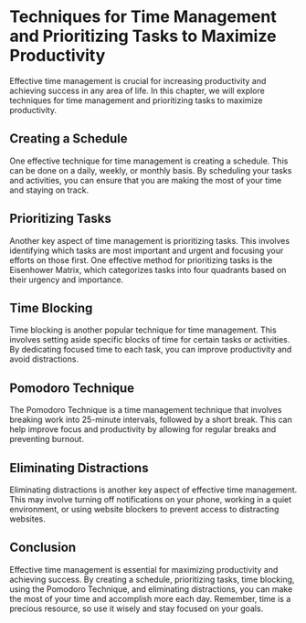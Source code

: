 Techniques for Time Management and Prioritizing Tasks to Maximize Productivity
==========================================================================================================

Effective time management is crucial for increasing productivity and achieving success in any area of life. In this chapter, we will explore techniques for time management and prioritizing tasks to maximize productivity.

Creating a Schedule
-------------------

One effective technique for time management is creating a schedule. This can be done on a daily, weekly, or monthly basis. By scheduling your tasks and activities, you can ensure that you are making the most of your time and staying on track.

Prioritizing Tasks
------------------

Another key aspect of time management is prioritizing tasks. This involves identifying which tasks are most important and urgent and focusing your efforts on those first. One effective method for prioritizing tasks is the Eisenhower Matrix, which categorizes tasks into four quadrants based on their urgency and importance.

Time Blocking
-------------

Time blocking is another popular technique for time management. This involves setting aside specific blocks of time for certain tasks or activities. By dedicating focused time to each task, you can improve productivity and avoid distractions.

Pomodoro Technique
------------------

The Pomodoro Technique is a time management technique that involves breaking work into 25-minute intervals, followed by a short break. This can help improve focus and productivity by allowing for regular breaks and preventing burnout.

Eliminating Distractions
------------------------

Eliminating distractions is another key aspect of effective time management. This may involve turning off notifications on your phone, working in a quiet environment, or using website blockers to prevent access to distracting websites.

Conclusion
----------

Effective time management is essential for maximizing productivity and achieving success. By creating a schedule, prioritizing tasks, time blocking, using the Pomodoro Technique, and eliminating distractions, you can make the most of your time and accomplish more each day. Remember, time is a precious resource, so use it wisely and stay focused on your goals.
